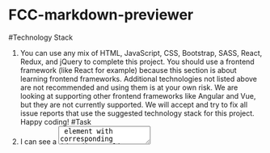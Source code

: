 # FCC-markdown-previewer

#Technology Stack
1. You can use any mix of HTML, JavaScript, CSS, Bootstrap, SASS, React, Redux, and jQuery to complete this project. You should use a frontend framework (like React for example) because this section is about learning frontend frameworks. Additional technologies not listed above are not recommended and using them is at your own risk. We are looking at supporting other frontend frameworks like Angular and Vue, but they are not currently supported. We will accept and try to fix all issue reports that use the suggested technology stack for this project. Happy coding!
#Task
1. I can see a <textarea> element with corresponding id="editor"
2. I can see an element with corresponding id="preview"
3. When I enter text into the #editor element, the #preview element is updated as I type to display the content of the textarea
4. When I enter GitHub flavored markdown into the #editor element, the text is rendered as HTML in the #preview element as I type (Hint: You don't need to parse Markdown yourself - you can import the Marked library
5.  When my markdown previewer first loads, the default text in the #editor field should contain valid markdown that represents at least one of each of the following elements: a header (H1 size), a sub header (H2 size), a link, inline code, a code block, a list item, a blockquote, an image, and bolded text
6.  When my markdown previewer first loads, the default markdown in the #editor field should be rendered as HTML in the #preview element
7.  OPTIONAL BONUS (you do not need to make this test pass): My markdown previewer interprets carriage returns and renders them as <br> (line break) elements (HINT: read the Marked.js docs for this one!).

